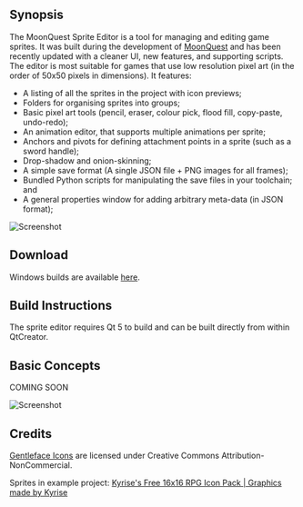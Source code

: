 ## Synopsis

The MoonQuest Sprite Editor is a tool for managing and editing game sprites. It was built during the development of [MoonQuest](https://www.playmoonquest.com) and has been recently updated with a cleaner UI, new features, and supporting scripts. 
The editor is most suitable for games that use low resolution pixel art (in the order of 50x50 pixels in dimensions). It features:

* A listing of all the sprites in the project with icon previews;
* Folders for organising sprites into groups;
* Basic pixel art tools (pencil, eraser, colour pick, flood fill, copy-paste, undo-redo);
* An animation editor, that supports multiple animations per sprite;
* Anchors and pivots for defining attachment points in a sprite (such as a sword handle);
* Drop-shadow and onion-skinning;
* A simple save format (A single JSON file + PNG images for all frames);
* Bundled Python scripts for manipulating the save files in your toolchain; and
* A general properties window for adding arbitrary meta-data (in JSON format);

![Screenshot](https://github.com/eigenbom/moonquest-sprite-editor/raw/origin/master/screenshots/screenshot.png "Screenshot")

## Download

Windows builds are available [here](https://github.com/eigenbom/moonquest-sprite-editor/releases).

## Build Instructions

The sprite editor requires Qt 5 to build and can be built directly from within QtCreator.

## Basic Concepts

COMING SOON

![Screenshot](https://github.com/eigenbom/moonquest-sprite-editor/raw/origin/master/screenshots/screenshot_kyrise.png "Screenshot")

## Credits

[Gentleface Icons](http://www.gentleface.com/free_icon_set.html) are licensed under Creative Commons Attribution-NonCommercial.

Sprites in example project: [Kyrise's Free 16x16 RPG Icon Pack | Graphics made by Kyrise](https://kyrise.itch.io/)

